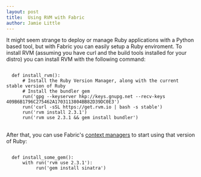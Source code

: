 ```yaml
---
layout: post
title:  Using RVM with Fabric
author: Jamie Little
---
```


It might seem strange to deploy or manage Ruby applications with a
Python based tool, but with Fabric you can easily setup a Ruby
enviroment. To install RVM (assuming you have curl and the build tools
installed for your distro) you can install RVM with the following command:

<pre>
<code class="python">
  def install_rvm():
      # Install the Ruby Version Manager, along with the current stable version of Ruby
      # Install the bundler gem
      run('gpg --keyserver hkp://keys.gnupg.net --recv-keys 409B6B1796C275462A1703113804BB82D39DC0E3')
      run('curl -sSL https://get.rvm.io | bash -s stable')
      run('rvm install 2.3.1')
      run('rvm use 2.3.1 && gem install bundler')
      </code>  
</pre>

After that, you can use Fabric's <a href="http://docs.fabfile.org/en/1.12/api/core/context_managers.html">context managers</a> to start using that
version of Ruby:

<pre>
<code class="python">
  def install_some_gem():
      with run('rvm use 2.3.1'):
      	   run('gem install sinatra')
	   </code>
</pre>

